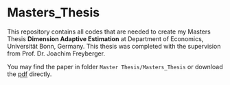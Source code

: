 # Masters_Thesis

This repository contains all codes that are needed to create my Masters Thesis **Dimension Adaptive Estimation** at Department of Economics, Universität Bonn, Germany. This thesis was completed with the supervision from Prof. Dr. Joachim Freyberger.

You may find the paper in folder `Master Thesis/Masters_Thesis` or download the [pdf](raw.githubusercontent.com/ccfang2/Masters_Thesis/main/Master%20Thesis/Masters_Thesis.pdf) directly.
